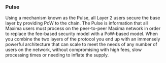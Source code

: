 ### Pulse

Using a mechanism known as the Pulse, all Layer 2 users secure the base layer by providing PoW to the chain. The Pulse is information that all Maxima users must process on the peer-to-peer Maxima network in order to replace the fee-based security model with a PoW-based model. When you combine the two layers of the protocol you end up with an immensely powerful architecture that can scale to meet the needs of any number of users on the network, without compromising with high fees, slow processing times or needing to inflate the supply.
